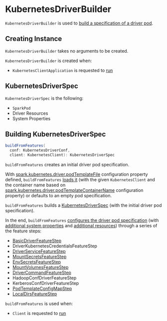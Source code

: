 # KubernetesDriverBuilder

`KubernetesDriverBuilder` is used to [build a specification of a driver pod](#buildFromFeatures).

## Creating Instance

`KubernetesDriverBuilder` takes no arguments to be created.

`KubernetesDriverBuilder` is created when:

* `KubernetesClientApplication` is requested to [run](KubernetesClientApplication.md#run)

## <span id="KubernetesDriverSpec"> KubernetesDriverSpec

`KubernetesDriverSpec` is the following:

* <span id="pod"> `SparkPod`
* <span id="driverKubernetesResources"> Driver Resources
* <span id="systemProperties"> System Properties

## <span id="buildFromFeatures"> Building KubernetesDriverSpec

```scala
buildFromFeatures(
  conf: KubernetesDriverConf,
  client: KubernetesClient): KubernetesDriverSpec
```

`buildFromFeatures` creates an initial driver pod specification.

With [spark.kubernetes.driver.podTemplateFile](configuration-properties.md#spark.kubernetes.driver.podTemplateFile) configuration property defined, `buildFromFeatures` [loads it](KubernetesUtils.md#loadPodFromTemplate) (with the given `KubernetesClient` and the container name based on [spark.kubernetes.driver.podTemplateContainerName](configuration-properties.md#spark.kubernetes.driver.podTemplateContainerName) configuration property) or defaults to an empty pod specification.

`buildFromFeatures` builds a [KubernetesDriverSpec](#KubernetesDriverSpec) (with the initial driver pod specification).

In the end, `buildFromFeatures` [configures the driver pod specification](KubernetesFeatureConfigStep.md#configurePod) (with [additional system properties](KubernetesFeatureConfigStep.md#getAdditionalPodSystemProperties) and [additional resources](KubernetesFeatureConfigStep.md#getAdditionalKubernetesResources)) through a series of the feature steps:

* [BasicDriverFeatureStep](BasicDriverFeatureStep.md)
* DriverKubernetesCredentialsFeatureStep
* [DriverServiceFeatureStep](DriverServiceFeatureStep.md)
* [MountSecretsFeatureStep](MountSecretsFeatureStep.md)
* [EnvSecretsFeatureStep](EnvSecretsFeatureStep.md)
* [MountVolumesFeatureStep](MountVolumesFeatureStep.md)
* [DriverCommandFeatureStep](DriverCommandFeatureStep.md)
* HadoopConfDriverFeatureStep
* KerberosConfDriverFeatureStep
* [PodTemplateConfigMapStep](PodTemplateConfigMapStep.md)
* [LocalDirsFeatureStep](LocalDirsFeatureStep.md)

`buildFromFeatures` is used when:

* `Client` is requested to [run](Client.md#run)
